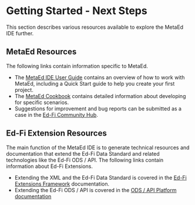 # Getting Started - Next Steps

This section describes various resources available to explore the MetaEd IDE
further.

## MetaEd Resources

The following links contain information specific to MetaEd.

* The [MetaEd IDE User Guide](../ide-user-guide/readme.md) contains an overview
  of how to work with MetaEd, including a Quick Start guide to help you create
  your first project.
* The [MetaEd Cookbook](../cookbook/readme.mdx) contains detailed information
  about developing for specific scenarios.
* Suggestions for improvement and bug reports can be submitted as a case in the
  [Ed-Fi Community Hub](https://community.ed-fi.org).

## Ed-Fi Extension Resources

The main function of the MetaEd IDE is to generate technical resources and
documentation that extend the Ed-Fi Data Standard and related technologies like
the Ed-Fi ODS / API. The following links contain information about Ed-Fi
Extensions.

* Extending the XML and the Ed-Fi Data Standard is covered in the [Ed-Fi
  Extensions
  Framework](../../1-data-exchange/extension-framework/readme.md)
  documentation.
* Extending the Ed-Fi ODS / API is covered in the [ODS / API Platform documentation](../../ods-api-platform.mdx)
